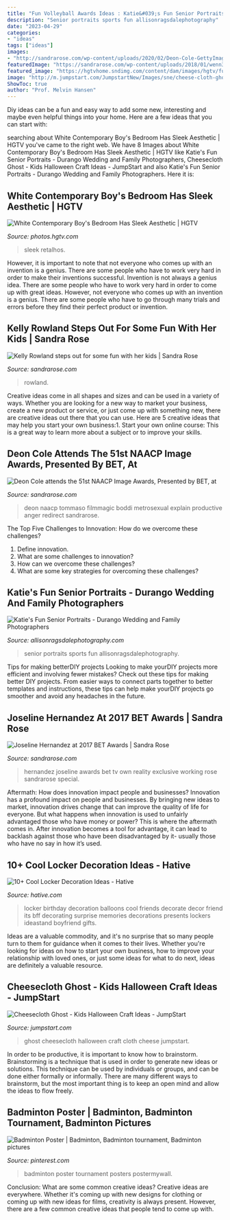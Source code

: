 ```yaml
---
title: "Fun Volleyball Awards Ideas : Katie&#039;s Fun Senior Portraits"
description: "Senior portraits sports fun allisonragsdalephotography"
date: "2023-04-29"
categories:
- "ideas"
tags: ["ideas"]
images:
- "http://sandrarose.com/wp-content/uploads/2020/02/Deon-Cole-GettyImages-768x1055.jpg"
featuredImage: "https://sandrarose.com/wp-content/uploads/2018/01/wenn31835033.jpg"
featured_image: "https://hgtvhome.sndimg.com/content/dam/images/hgtv/fullset/2017/8/29/0/IO_Regan-Baker-Design_Mountain-View-Revival_20.jpg.rend.hgtvcom.966.1449.suffix/1504019081366.jpeg"
image: "http://m.jumpstart.com/JumpstartNew/Images/sne/cheese-cloth-ghost/Cheesecloth-Ghost-6.jpg"
ShowToc: true
author: "Prof. Melvin Hansen"
---
```



Diy ideas can be a fun and easy way to add some new, interesting and maybe even helpful things into your home. Here are a few ideas that you can start with: 

	

		
searching about White Contemporary Boy&#039;s Bedroom Has Sleek Aesthetic | HGTV you've came to the right web. We have 8 Images about White Contemporary Boy&#039;s Bedroom Has Sleek Aesthetic | HGTV like Katie&#039;s Fun Senior Portraits - Durango Wedding and Family Photographers, Cheesecloth Ghost - Kids Halloween Craft Ideas - JumpStart and also Katie&#039;s Fun Senior Portraits - Durango Wedding and Family Photographers. Here it is:
		
    
## White Contemporary Boy&#039;s Bedroom Has Sleek Aesthetic | HGTV

<img loading=lazy src="https://hgtvhome.sndimg.com/content/dam/images/hgtv/fullset/2017/8/29/0/IO_Regan-Baker-Design_Mountain-View-Revival_20.jpg.rend.hgtvcom.966.1449.suffix/1504019081366.jpeg" onerror="this.onerror=null;this.src='https://tse4.mm.bing.net/th?id=OIP.10PrZckIijA2JGDms5huagHaLG&amp;pid=15.1';" alt="White Contemporary Boy&#039;s Bedroom Has Sleek Aesthetic | HGTV">

_Source: photos.hgtv.com_

>sleek retalhos. 

	

However, it is important to note that not everyone who comes up with an invention is a genius. There are some people who have to work very hard in order to make their inventions successful.
Invention is not always a genius idea. There are some people who have to work very hard in order to come up with great ideas. However, not everyone who comes up with an invention is a genius. There are some people who have to go through many trials and errors before they find their perfect product or invention.

    
## Kelly Rowland Steps Out For Some Fun With Her Kids | Sandra Rose

<img loading=lazy src="https://sandrarose.com/wp-content/uploads/2020/03/Kelly-Rowland-Titan-BG.jpg" onerror="this.onerror=null;this.src='https://tse4.mm.bing.net/th?id=OIP.x46fqXS1_M5hUi6Ah9bz3QHaLH&amp;pid=15.1';" alt="Kelly Rowland steps out for some fun with her kids | Sandra Rose">

_Source: sandrarose.com_

>rowland. 

	

Creative ideas come in all shapes and sizes and can be used in a variety of ways. Whether you are looking for a new way to market your business, create a new product or service, or just come up with something new, there are creative ideas out there that you can use. Here are 5 creative ideas that may help you start your own business:1. Start your own online course: This is a great way to learn more about a subject or to improve your skills.

    
## Deon Cole Attends The 51st NAACP Image Awards, Presented By BET, At

<img loading=lazy src="http://sandrarose.com/wp-content/uploads/2020/02/Deon-Cole-GettyImages-768x1055.jpg" onerror="this.onerror=null;this.src='https://tse2.mm.bing.net/th?id=OIP.QN2VyewhnkgBtWIc4-heRwHaKL&amp;pid=15.1';" alt="Deon Cole attends the 51st NAACP Image Awards, Presented by BET, at">

_Source: sandrarose.com_

>deon naacp tommaso filmmagic boddi metrosexual explain productive anger redirect sandrarose. 

	

The Top Five Challenges to Innovation: How do we overcome these challenges?
1. Define innovation.
2. What are some challenges to innovation? 
3. How can we overcome these challenges? 
4. What are some key strategies for overcoming these challenges?

    
## Katie&#039;s Fun Senior Portraits - Durango Wedding And Family Photographers

<img loading=lazy src="https://allisonragsdalephotography.com/wp-content/uploads/2014/03/allisonragsdalephotography-7718-681x1024.jpg" onerror="this.onerror=null;this.src='https://tse3.mm.bing.net/th?id=OIP.Q7HR-HqMrleGDDbXphjWPgHaLI&amp;pid=15.1';" alt="Katie&#039;s Fun Senior Portraits - Durango Wedding and Family Photographers">

_Source: allisonragsdalephotography.com_

>senior portraits sports fun allisonragsdalephotography. 

	

Tips for making betterDIY projects
Looking to make yourDIY projects more efficient and involving fewer mistakes? Check out these tips for making better DIY projects. From easier ways to connect parts together to better templates and instructions, these tips can help make yourDIY projects go smoother and avoid any headaches in the future.

    
## Joseline Hernandez At 2017 BET Awards | Sandra Rose

<img loading=lazy src="https://sandrarose.com/wp-content/uploads/2018/01/wenn31835033.jpg" onerror="this.onerror=null;this.src='https://tse1.mm.bing.net/th?id=OIP.rGy_bzhWP70Wsy_8IQVN3QHaJ-&amp;pid=15.1';" alt="Joseline Hernandez at 2017 BET Awards | Sandra Rose">

_Source: sandrarose.com_

>hernandez joseline awards bet tv own reality exclusive working rose sandrarose special. 

	

Aftermath: How does innovation impact people and businesses?
Innovation has a profound impact on people and businesses. By bringing new ideas to market, innovation drives change that can improve the quality of life for everyone. But what happens when innovation is used to unfairly advantaged those who have money or power? This is where the aftermath comes in. After innovation becomes a tool for advantage, it can lead to backlash against those who have been disadvantaged by it- usually those who have no say in how it’s used.

    
## 10+ Cool Locker Decoration Ideas - Hative

<img loading=lazy src="https://hative.com/wp-content/uploads/2014/05/locker-decoration/8-balloons-and-post-its-in-locker.jpg" onerror="this.onerror=null;this.src='https://tse4.mm.bing.net/th?id=OIP.ZvrPxVLy7oME8GrAjMqYKQHaJ4&amp;pid=15.1';" alt="10+ Cool Locker Decoration Ideas - Hative">

_Source: hative.com_

>locker birthday decoration balloons cool friends decorate decor friend its bff decorating surprise memories decorations presents lockers ideastand boyfriend gifts. 

	

Ideas are a valuable commodity, and it's no surprise that so many people turn to them for guidance when it comes to their lives. Whether you're looking for ideas on how to start your own business, how to improve your relationship with loved ones, or just some ideas for what to do next, ideas are definitely a valuable resource.

    
## Cheesecloth Ghost - Kids Halloween Craft Ideas - JumpStart

<img loading=lazy src="http://m.jumpstart.com/JumpstartNew/Images/sne/cheese-cloth-ghost/Cheesecloth-Ghost-6.jpg" onerror="this.onerror=null;this.src='https://tse4.mm.bing.net/th?id=OIP.p-nIxFGF7o4AT5M6bFJBngHaLl&amp;pid=15.1';" alt="Cheesecloth Ghost - Kids Halloween Craft Ideas - JumpStart">

_Source: jumpstart.com_

>ghost cheesecloth halloween craft cloth cheese jumpstart. 

	

In order to be productive, it is important to know how to brainstorm. Brainstorming is a technique that is used in order to generate new ideas or solutions. This technique can be used by individuals or groups, and can be done either formally or informally. There are many different ways to brainstorm, but the most important thing is to keep an open mind and allow the ideas to flow freely.

    
## Badminton Poster | Badminton, Badminton Tournament, Badminton Pictures

<img loading=lazy src="https://i.pinimg.com/736x/4a/33/31/4a333177bf713f33fc8e7606b0a2e851.jpg" onerror="this.onerror=null;this.src='https://tse3.mm.bing.net/th?id=OIP.eTE-JTY3ResecW4ftPhk-AAAAA&amp;pid=15.1';" alt="Badminton Poster | Badminton, Badminton tournament, Badminton pictures">

_Source: pinterest.com_

>badminton poster tournament posters postermywall. 

	

Conclusion: What are some common creative ideas?
Creative ideas are everywhere. Whether it's coming up with new designs for clothing or coming up with new ideas for films, creativity is always present. However, there are a few common creative ideas that people tend to come up with.


